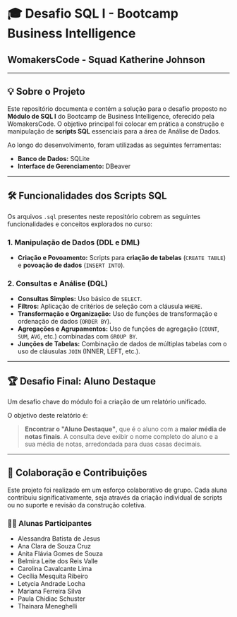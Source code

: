 # 🎓 Desafio SQL I - Bootcamp Business Intelligence
## WomakersCode - Squad Katherine Johnson

---

## 💡 Sobre o Projeto

Este repositório documenta e contém a solução para o desafio proposto no **Módulo de SQL I** do Bootcamp de Business Intelligence, oferecido pela WomakersCode. O objetivo principal foi colocar em prática a construção e manipulação de **scripts SQL** essenciais para a área de Análise de Dados.

Ao longo do desenvolvimento, foram utilizadas as seguintes ferramentas:
* **Banco de Dados:** SQLite
* **Interface de Gerenciamento:** DBeaver

---

## 🛠️ Funcionalidades dos Scripts SQL

Os arquivos `.sql` presentes neste repositório cobrem as seguintes funcionalidades e conceitos explorados no curso:

### 1. Manipulação de Dados (DDL e DML)
* **Criação e Povoamento:** Scripts para **criação de tabelas** (`CREATE TABLE`) e **povoação de dados** (`INSERT INTO`).

### 2. Consultas e Análise (DQL)
* **Consultas Simples:** Uso básico de `SELECT`.
* **Filtros:** Aplicação de critérios de seleção com a cláusula `WHERE`.
* **Transformação e Organização:** Uso de funções de transformação e ordenação de dados (`ORDER BY`).
* **Agregações e Agrupamentos:** Uso de funções de agregação (`COUNT`, `SUM`, `AVG`, etc.) combinadas com `GROUP BY`.
* **Junções de Tabelas:** Combinação de dados de múltiplas tabelas com o uso de cláusulas `JOIN` (INNER, LEFT, etc.).

---

## 🏆 Desafio Final: Aluno Destaque

Um desafio chave do módulo foi a criação de um relatório unificado.

O objetivo deste relatório é:
> **Encontrar o "Aluno Destaque"**, que é o aluno com a **maior média de notas finais**. A consulta deve exibir o nome completo do aluno e a sua média de notas, arredondada para duas casas decimais.

---

## 🤝 Colaboração e Contribuições

Este projeto foi realizado em um esforço colaborativo de grupo. Cada aluna contribuiu significativamente, seja através da criação individual de scripts ou no suporte e revisão da construção coletiva.

### 👩‍💻 Alunas Participantes
* Alessandra Batista de Jesus
* Ana Clara de Souza Cruz
* Anita Flávia Gomes de Souza
* Belmira Leite dos Reis Valle
* Carolina Cavalcante Lima
* Cecília Mesquita Ribeiro
* Letycia Andrade Locha
* Mariana Ferreira Silva
* Paula Chidiac Schuster
* Thainara Meneghelli

